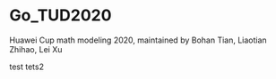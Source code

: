 # Go_TUD2020
Huawei Cup math modeling 2020, maintained by Bohan Tian, Liaotian Zhihao, Lei Xu

test
tets2
